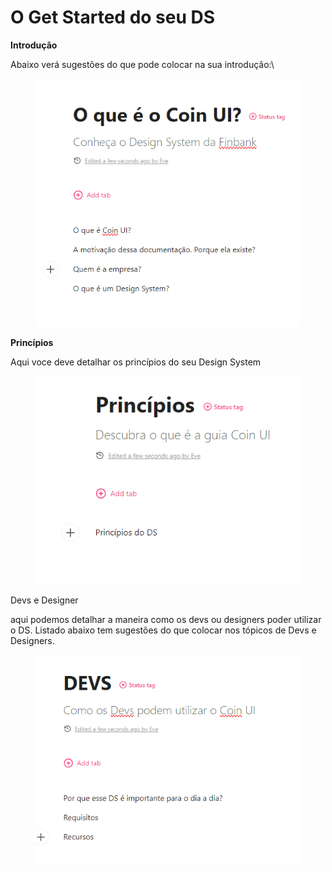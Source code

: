 # O Get Started do seu DS

**Introdução**

Abaixo verá sugestões do que pode colocar na sua introdução:\


<figure><img src=".gitbook/assets/image (20).png" alt=""><figcaption></figcaption></figure>

**Princípios**

Aqui voce deve detalhar os princípios do seu Design System

<figure><img src=".gitbook/assets/image (22).png" alt=""><figcaption></figcaption></figure>

Devs e Designer

aqui podemos detalhar a maneira como os devs ou designers poder utilizar o DS. Listado abaixo tem sugestões do que colocar nos tópicos de Devs e Designers.

<figure><img src=".gitbook/assets/image (23).png" alt=""><figcaption></figcaption></figure>
